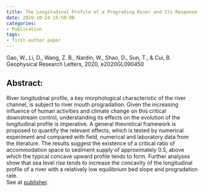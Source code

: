 ```yaml
---
title: The Longitudinal Profile of a Prograding River and Its Response to Sea Level Rise
date: 2020-10-24 15:50:00
categories:
- Publication
tags:
- first-author paper
---
```

<p> Gao, W., Li, D., Wang, Z. B., Nardin, W., Shao, D., Sun, T., & Cui, B. <br/> Geophysical Research Letters, 2020, e2020GL090450 </p>

## Abstract:
River longitudinal profile, a key morphological characteristic of the river channel, is subject to river mouth progradation. Given the increasing influence of human activities and climate change on this critical downstream control, understanding its effects on the evolution of the longitudinal profile is imperative. A general theoretical framework is proposed to quantify the relevant effects, which is tested by numerical experiment and compared with field, numerical and laboratory data from the literature. The results suggest the existence of a critical ratio of accommodation space to sediment supply of approximately 0.5, above which the typical concave upward profile tends to form. Further analyses show that sea level rise tends to increase the concavity of the longitudinal profile of a river with a relatively low equilibrium bed slope and progradation rate.<br/>
See at [publisher](https://agupubs.onlinelibrary.wiley.com/doi/10.1029/2020GL090450).
